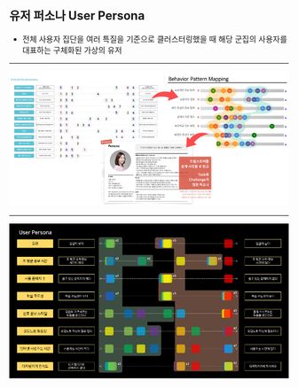 ## 유저 퍼소나 User Persona

- 전체 사용자 집단을 여러 특질을 기준으로 클러스터링했을 때 해당 군집의 사용자를 대표하는 구체화된 가상의 유저

---

![](attachments/Pasted%20image%2020241118204819.png)

---

![](attachments/Pasted%20image%2020241118204856.png)

